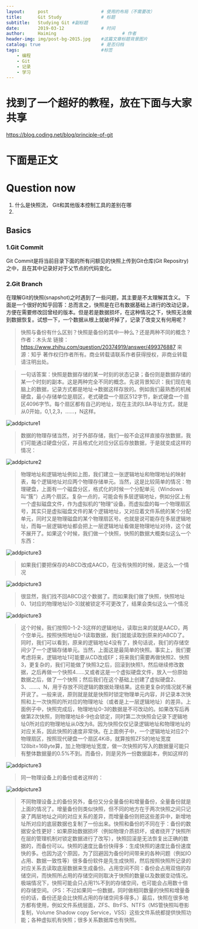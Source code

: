 ```yaml
---
layout:     post   				    # 使用的布局（不需要改）
title:      Git Study				# 标题 
subtitle:   Studying Git #副标题
date:       2019-03-12 				# 时间
author:     Haiming 						# 作者
header-img: img/post-bg-2015.jpg 	#这篇文章标题背景图片
catalog: true 						# 是否归档
tags:								#标签
    - 编程
    - Git
    - 记录
    - 学习
---
```


# 找到了一个超好的教程，放在下面与大家共享
https://blog.coding.net/blog/principle-of-git
# 下面是正文
# Question now
1. 什么是快照流， Git和其他版本控制工具的差别在哪
2. 
## Basics
### 1.Git Commit
Git Commit是将当前目录下面的所有问额见的快照上传到Git仓库(Git Repositry)之中，且在其中记录好对于父节点的代码变化。
### 2.Git Branch
在理解Git的快照(snapshot)之时遇到了一些问题，其主要是不太理解其含义。
下面是一个很好的知乎回答：总而言之，快照是在已有数据基础上进行的改动记录，方便在需要修改回曾经的版本。但是若是数据损坏，在这种情况之下，快照无法做到数据恢复。试想一下，一个数据从根上就破坏掉了，记录了改变又有何用呢？
>快照与备份有什么区别？快照是备份的其中一种么？还是两种不同的概念？
作者：木头龙
链接：https://www.zhihu.com/question/20374919/answer/499376887
来源：知乎
著作权归作者所有。商业转载请联系作者获得授权，非商业转载请注明出处。

>一句话答案：快照是数据存储的某一时刻的状态记录；备份则是数据存储的某一个时刻的副本。这是两种完全不同的概念。先说背景知识：我们现在电脑上的数据，记录方式都是地址->数据这样存放的。例如我们最熟悉的机械硬盘，最小存储单位是扇区，老式硬盘一个扇区512字节，新式硬盘一个扇区4096字节。每个扇区都有自己的地址，现在主流的LBA寻址方式，就是从0开始，0,1,2,3，……，N这样。

![addpicture1](https://pic3.zhimg.com/v2-eed420cd0f81621318ab2320426674a2_b.jpg)

>数据的物理存储当然，对于外部存储，我们一般不会这样直接存放数据，我们可能通过硬盘分区，并且格式化对应分区后存放数据，于是就变成这样的情况：

![addpicture2](https://pic3.zhimg.com/80/v2-9e0455a3225f47a1edc710963aee0d32_hd.jpg)

>物理地址和逻辑地址例如上图，我们建立一张逻辑地址和物理地址的映射表，每个逻辑地址对应两个物理存储单元。当然，这是比较简单的情况：物理硬盘，上面有一个磁盘分区，格式化的时候一个分配单元（Windows叫“簇”）占两个扇区。复杂一点的，可能会有多层逻辑地址，例如分区上有一个虚拟磁盘文件，作为虚拟机的“物理”设备。而虚拟盘的每一个物理扇区号，其实只是虚拟磁盘文件的某个逻辑地址，又对应着文件系统的某个分配单元，同时又是物理磁盘的某个物理扇区号。也就是说可能存在多层逻辑地址，而每一层逻辑地址都会把上一层逻辑地址看做是物理地址对待，这个就不展开了。如果这个时候，我们做一个快照，快照的数据大概类似这么一个东西：

![addpicture3](https://pic1.zhimg.com/80/v2-8c6815d656dfddf5a7ac3dce6466b14c_hd.jpg)

>如果我们要把保存的ABCD改成AACD，在没有快照的时候，是这么一个情况

![addpicture3](https://pic4.zhimg.com/80/v2-6d32a00c13a837a0d5985ad1bb48f317_hd.jpg)

>很显然，我们找不回ABCD这个数据了。而如果我们做了快照，快照地址0、1对应的物理地址[0-3]就被锁定不可更改了，结果会类似这么一个情况

![addpicture3](https://pic2.zhimg.com/80/v2-32c1ba79a05970f1f91977b13e51522d_hd.jpg)

>这个时候，我们按照0-1-2-3这样的逻辑地址，读取出来的就是AACD，两个空单元。按照快照地址0-1读取数据，我们就能读取到原来的ABCD了。同时，我们可以看到，原来的逻辑地址4没有了，换句话说，我们的存储空间少了一个逻辑存储单元。当然，上面这是最简单的快照。事实上，我们要考虑将来，逻辑地址1可能要从CD改成EF；将来我们需要再做快照2、快照3，更复杂的，我们可能做了快照3之后，回滚到快照1，然后继续修改数据，之后再做一个快照4……又或者这是一个虚拟硬盘文件，放入一份原始数据之后，做了一个快照；然后我们在这个基础上创建了虚拟硬盘2、3、……、N，用于存放不同逻辑的数据处理结果。这些更复杂的情况就不展开说了。一般来说，原则就是就是快照时锁定物理单元内容，并记录本次快照和上一次快照的所对应的物理地址（或者是上一层逻辑地址）的差异。上面例子中，快照完成后，物理地址0-3的数据是不可改动的。如果改写后再做第2次快照，则物理地址8-9也会锁定，同时第二次快照会记录下逻辑地址0所对应的物理地址从0改为8。因为快照仅仅记录逻辑地址和物理地址的对应关系，因此快照的速度非常快。在上面例子中，一个逻辑地址对应2个物理扇区，按照现代硬盘一个扇区4KiB，就算按照ZFS的地址宽度128bit=16Byte算，加上物理地址宽度，做一次快照的写入的数据量可能只有整体数据量的0.5%不到。而备份，则是另外一份数据副本，例如这样的

![addpicture3](https://pic3.zhimg.com/80/v2-5013c3b1a934ea4e1e563e6dd690af32_hd.jpg)

>同一物理设备上的备份或者这样的：

![addpicture3](https://pic2.zhimg.com/80/v2-4312c9b4624d8fe4dbd7eb6d5a15629d_hd.jpg)

>不同物理设备上的备份另外，备份又分全量备份和增量备份，全量备份就是上面的情况了。增量备份则类似快照，但不同的地方在于两次快照之间只记录了两层地址之间的对应关系的差异，而增量备份则把这些差异中，新增地址所对应的底层数据也复制了一份出来。快照和备份的不同在于：备份的数据安全性更好：如果原始数据损坏（例如物理介质损坏，或者绕开了快照所在层的管理机制对锁定数据进行了改写），快照回滚是无法恢复出正确的数据的，而备份可以。快照的速度比备份快得多：生成快照的速度比备份速度快的多。也因为这个原因，为了回避因为备份时间带来的各种问题（例如IO占用、数据一致性等）很多备份软件是先生成快照，然后按照快照所记录的对应关系去读取底层数据来生成备份。占用空间不同：备份会占用双倍的存储空间，而快照所占用的存储空间则取决于快照的数量以及数据变动情况。极端情况下，快照可能会只占用1%不到的存储空间，也可能会占用数十倍的存储空间。（PS：不过如果同一份数据，同时做相同数量的快照和增量备份的话，备份还是会比快照占用的存储空间多得多。）最后，快照在很多地方都有使用，例如文件系统层面，ZFS、BtrFS、NTFS（MS管快照叫卷影复制，Volume Shadow copy Service，VSS）这些文件系统都提供快照功能；各种虚拟机有快照；很多关系数据库也有快照。

